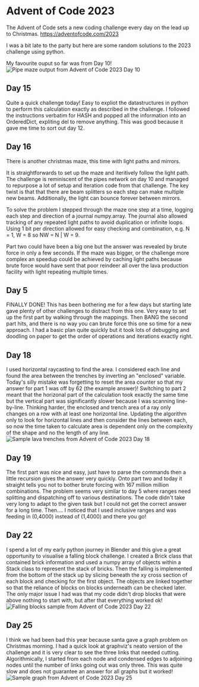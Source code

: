 Advent of Code 2023
===================

  The Advent of Code sets a new coding challenge every day on the lead up to Christmas. 
  https://adventofcode.com/2023

  I was a bit late to the party but here are some random solutions to the 2023 challenge using python.

  My favourite ouput so far was from Day 10!
  ![Pipe maze output from Advent of Code 2023 Day 10](Day10.png)


Day 15
------
  Quite a quick challenge today! Easy to expliot the datastructures in python to perform this calculation exactly as described in the challenge. I followed the instructions verbatim for HASH and popped all the information into an OrderedDict, expliting del to remove anything. This was good because it gave me time to sort out day 12.


Day 16
------
  There is another christmas maze, this time with light paths and mirrors.

  It is straightforwards to set up the maze and iteritively follow the light path. 
  The challenge is reminiscent of the pipes network on day 10 and 
    managed to repurpose a lot of setup and iteration code from that challenge.
  The key twist is that that there are beam splitters so each step can make multiple new beams.
  Additionally, the light can bounce forever between mirrors.
    
  To solve the problem I stepped through the maze one step at a time,
    logging each step and direction of a journal numpy.array.
  The journal also allowed tracking of any repeated light paths to avoid duplication or infinite loops.
  Using 1 bit per direction allowed for easy checking and combination, e.g. N = 1, W = 8 so NW = N | W = 9.

  Part two could have been a big one but the answer was revealed by brute force in only a few seconds.
  If the maze was bigger, or the challenge more complex an speedup could be achieved by caching
  light paths because brute force would have sent that poor reindeer all over the lava production facility
  with light repeating multiple times.
  

Day 5
-----
  FINALLY DONE! This has been bothering me for a few days but starting late gave plenty of other challenges to distract from this one.
  Very easy to set up the first part by walking through the mappings. 
  Then BANG the second part hits, and there is no way you can brute force this one so time for a new approach. 
  I had a basic plan quite quickly but it took lots of debugging and doodling on paper to get the order of operations and iterations exactly right.

Day 18
------
  I used horizontal raycasting to find the area.
  I considered each line and found the area between the trenches by inverting an "enclosed" variable.
  Today's silly mistake was forgetting to reset the area counter so that my answer for part 1 was off by 62 (the example answer)!
  Switching to part 2 meant that the horizonal part of the calculation took exactly the same time
  but the vertical part was significantly slower because I was scanning line-by-line.
  Thinking harder, the enclosed and trench area of a ray only changes on a row with at least one horizontal line.
  Updating the algorithm only to look for horizontal lines and then consider the lines between each,
  so now the time taken to calculate area is dependent only on the complexity of the shape and no the length of any line.
  ![Sample lava trenches from Advent of Code 2023 Day 18](Day18.png)


Day 19
------
  The first part was nice and easy, just have to parse the commands
  then a little recursion gives the answer very quickly.
  Onto part two and today it straight tells you not to bother brute forcing with 167 million million combinations.
  The problem seems very similar to day 5 where ranges need splitting and dispatching off to various destinations.
  The code didn't take very long to adapt to the given task but I could not get the correct answer for a long time.
  Then.... I noticed that  I used inclusive ranges and was feeding in  (0,4000) instead of (1,4000) and there you go!

Day 22
------
  I spend a lot of my early python journey in Blender and this give a great opportunity to visualise a falling block challenge.
  I created a Brick class that contained brick information and used a numpy array of objects within a Stack class to represent the stack of bricks.
  Then the falling is implemented from the bottom of the stack up by slicing beneath the xy cross section of each block and checking for the first object.
  The objects are linked together so that the reliance of blocks on blocks underneath can be checked later.
  The only major issue I had was that my code didn't drop blocks that were above nothing to start with, but after that everything worked ok!
  ![Falling blocks sample from Advent of Code 2023 Day 22](Day22.gif)

Day 25
------
  I think we had been bad this year because santa gave a graph problem on Christmas morning.
  I had a quick look at graphviz's neato version of the challenge and it is very clear to see the three links that needed cutting. 
  Algorithmically, I started from each node and condensed edges to adjoining nodes until the number of links going out was only three. 
  This was quite slow and does not guarantee an answer for all graphs but it worked!
  ![Sample graph from Advent of Code 2023 Day 25](Day25.png)

  

